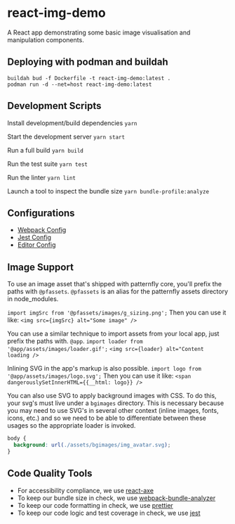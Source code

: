 # react-img-demo

A React app demonstrating some basic image visualisation and manipulation components.

## Deploying with podman and buildah
```
buildah bud -f Dockerfile -t react-img-demo:latest .
podman run -d --net=host react-img-demo:latest
```
## Development Scripts

Install development/build dependencies
`yarn`

Start the development server
`yarn start`

Run a full build
`yarn build`

Run the test suite
`yarn test`

Run the linter
`yarn lint`

Launch a tool to inspect the bundle size
`yarn bundle-profile:analyze`

## Configurations
* [Webpack Config](./webpack.common.js)
* [Jest Config](./jest.config.js)
* [Editor Config](./.editorconfig)

## Image Support

To use an image asset that's shipped with patternfly core, you'll prefix the paths with `@pfassets`. `@pfassets` is an alias for the patternfly assets directory in node_modules.

`import imgSrc from '@pfassets/images/g_sizing.png';`
Then you can use it like:
`<img src={imgSrc} alt="Some image" />`

You can use a similar technique to import assets from your local app, just prefix the paths with. `@app`.
`import loader from '@app/assets/images/loader.gif';`
`<img src={loader} alt="Content loading />`

Inlining SVG in the app's markup is also possible.
`import logo from '@app/assets/images/logo.svg';`
Then you can use it like:
`<span dangerouslySetInnerHTML={{__html: logo}} />`

You can also use SVG to apply background images with CSS. To do this, your svg's must live under a `bgimages` directory. This is necessary because you may need to use SVG's in several other context (inline images, fonts, icons, etc.) and so we need to be able to differentiate between these usages so the appropriate loader is invoked.
```css
body {
  background: url(./assets/bgimages/img_avatar.svg);
}
```

## Code Quality Tools
* For accessibility compliance, we use [react-axe](https://github.com/dequelabs/react-axe)
* To keep our bundle size in check, we use [webpack-bundle-analyzer](https://github.com/webpack-contrib/webpack-bundle-analyzer)
* To keep our code formatting in check, we use [prettier](https://github.com/prettier/prettier)
* To keep our code logic and test coverage in check, we use [jest](https://github.com/facebook/jest)

